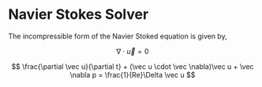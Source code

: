 # Navier Stokes Solver

The incompressible form of the Navier Stoked equation is given by,


$$ \nabla \cdot \vec u = 0 $$

$$ \frac{\partial \vec u}{\partial t} + (\vec u \cdot \vec \nabla)\vec u + \vec \nabla p = \frac{1}{Re}\Delta \vec u $$



